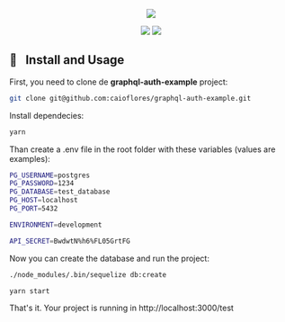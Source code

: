 <p align="center">
  <img src="https://cdn-std.dprcdn.net/files/acc_687327/AmwiMZ">
</p>

<p align="center">
  <img src="https://badgen.net/npm/v/graphql-auth-example">
  <img src="https://badgen.net/badge/license/MIT/blue">
</p>

## :hammer: &nbsp; Install and Usage


First, you need to clone de **graphql-auth-example** project:

```sh
git clone git@github.com:caioflores/graphql-auth-example.git
```

Install dependecies:

```sh
yarn
```

Than create a .env file in the root folder with these variables (values are examples):

```sh
PG_USERNAME=postgres
PG_PASSWORD=1234
PG_DATABASE=test_database
PG_HOST=localhost
PG_PORT=5432

ENVIRONMENT=development

API_SECRET=BwdwtN%h6%FL05GrtFG
```

Now you can create the database and run the project: 
```sh
./node_modules/.bin/sequelize db:create

yarn start
```

That's it. Your project is running in http://localhost:3000/test